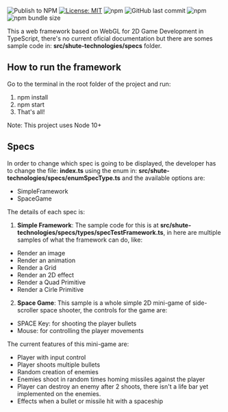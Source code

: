 ![Publish to NPM](https://github.com/shute-technologies/octopus-web-framework/workflows/Publish%20to%20NPM/badge.svg) [![License: MIT](https://img.shields.io/badge/License-MIT-yellow.svg)](https://opensource.org/licenses/MIT) ![npm](https://img.shields.io/npm/v/shute-technologies.octopus-web-framework) ![GitHub last commit](https://img.shields.io/github/last-commit/shute-technologies/octopus-web-framework) ![npm](https://img.shields.io/npm/dt/shute-technologies.octopus-web-framework) ![npm bundle size](https://img.shields.io/bundlephobia/min/shute-technologies.octopus-web-framework)

This a web framework based on WebGL for 2D Game Development in TypeScript, there's no current oficial documentation but there are somes sample code in: **src/shute-technologies/specs** folder.

## How to run the framework
Go to the terminal in the root folder of the project and run:
1. npm install
2. npm start
3. That's all!

Note: This project uses Node 10+

## Specs
In order to change which spec is going to be displayed, the developer has to change the file: **index.ts** using the enum in: **src/shute-technologies/specs/enumSpecType.ts** and the available options are:
- SimpleFramework
- SpaceGame

The details of each spec is:

1. **Simple Framework**: The sample code for this is at **src/shute-technologies/specs/types/specTestFramework.ts**, in here are multiple samples of what the framework can do, like:
- Render an image
- Render an animation
- Render a Grid
- Render an 2D effect
- Render a Quad Primitive
- Render a Cirle Primitive

2. **Space Game**: This sample is a whole simple 2D mini-game of side-scroller space shooter, the controls for the game are:
- SPACE Key: for shooting the player bullets
- Mouse: for controlling the player movements

The current features of this mini-game are:
- Player with input control
- Player shoots multiple bullets
- Random creation of enemies
- Enemies shoot in random times homing missiles against the player
- Player can destroy an enemy after 2 shoots, there isn't a life bar yet implemented on the enemies.
- Effects when a bullet or missile hit with a spaceship
